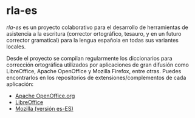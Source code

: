 rla-es
======

_rla-es_ es un proyecto colaborativo para el desarrollo de herramientas de asistencia a la escritura (corrector ortográfico, tesauro, y en un futuro corrector gramatical) para la lengua española en todas sus variantes locales.

Desde el proyecto se compilan regularmente los diccionarios para corrección ortográfica utilizados por aplicaciones de gran difusión como LibreOffice, Apache OpenOffice y Mozilla Firefox, entre otras. Puedes encontrarlos en los repositorios de extensiones/complementos de cada aplicación:

- [Apache OpenOffice.org](http://extensions.openoffice.org/en/search?query=Diccionario+de+correcci%C3%B3n&sort_by=field_project_stats_year&sort_order=DESC)
- [LibreOffice](http://extensions.libreoffice.org/extension-center/spanish-dictionaries)
- [Mozilla (versión es-ES)](https://addons.mozilla.org/es/seamonkey/addon/spanish-spain-dictionary/)

